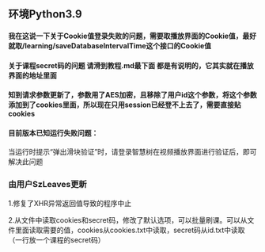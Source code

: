 ## 环境Python3.9
#### 我在这说一下关于Cookie值登录失败的问题，需要取播放界面的Cookie值，最好就取/learning/saveDatabaseIntervalTime这个接口的Cookie值
#### 关于课程secret码的问题 请滑到教程.md最下面 都是有说明的，它其实就在播放界面的地址里面 
#### 知到请求参数更新了，参数用了AES加密，且移除了用户id这个参数，将这个参数添加到了cookies里面，所以现在只用session已经登不上去了，需要直接贴cookies
#### 目前版本已知运行失败问题：
当运行时提示“弹出滑块验证”时，请登录智慧树在视频播放界面进行验证后，即可解决此问题


### 由用户SzLeaves更新
1.修复了XHR异常返回值导致的程序中止

2.从文件中读取cookies和secret码，修改了默认选项，可以批量刷课。可以从文件里面读取需要的值，cookies从cookies.txt中读取，secret码从id.txt中读取（一行放一个课程的secret码）
